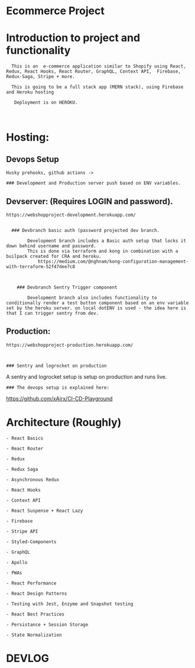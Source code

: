 # Ecommerce Project

# Introduction to project and functionality

      This is an  e-commerce application similar to Shopify using React, Redux, React Hooks, React Router, GraphQL, Context API,  Firebase, Redux-Saga, Stripe + more.
    
      This is going to be a full stack app (MERN stack), using Firebase and Heroku hosting
    
       Deployment is on HEROKU.

&nbsp;
&nbsp;
&nbsp;
&nbsp;
&nbsp;
&nbsp;
&nbsp;
&nbsp;

# Hosting:

## Devops Setup

    Husky prehooks, github actions ->
    
    ### Development and Production server push based on ENV variables.

## Devserver: (Requires LOGIN and password).

    https://webshopproject-development.herokuapp.com/


      ### Devbranch basic auth (password projected dev branch.
    
    	    Development branch includes a Basic auth setup that locks it down behind username and password.
    		This is done via terraform and kong in combination with a builpack created for CRA and heroku.
    			https://medium.com/@nghnam/kong-configuration-management-with-terraform-52f47dee7c8



        ### Devbranch Sentry Trigger component
    
    	    Development branch also includes functionality to conditionally render a test button component based on an env variable set by the heroku server. on local dotENV is used - the idea here is that I can trigger sentry from dev.

## Production:

    https://webshopproject-production.herokuapp.com/



    ### Sentry and logrocket on production

A sentry and logrocket setup is setup on production and runs live.

    ### The devops setup is explained here:

https://github.com/xAirx/CI-CD-Playground

# Architecture (Roughly)

    - React Basics
    
    - React Router
    
    - Redux
    
    - Redux Saga
    
    - Asynchronous Redux
    
    - React Hooks
    
    - Context API
    
    - React Suspense + React Lazy
    
    - Firebase
    
    - Stripe API
    
    - Styled-Components
    
    - GraphQL
    
    - Apollo
    
    - PWAs
    
    - React Performance
    
    - React Design Patterns
    
    - Testing with Jest, Enzyme and Snapshot testing
    
    - React Best Practices
    
    - Persistance + Session Storage
    
    - State Normalization

# DEVLOG

